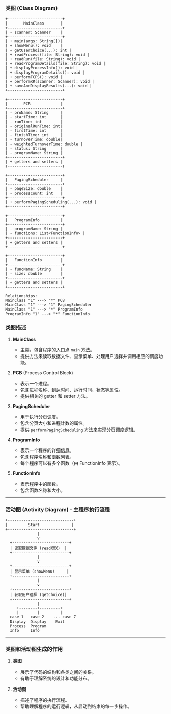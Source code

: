 ### 类图 (Class Diagram)

```plaintext
+------------------------+
|       MainClass       |
+------------------------+
| - scanner: Scanner    |
+------------------------+
| + main(args: String[])|
| + showMenu(): void    |
| + getUserChoice(...): int |
| + readProcess(file: String): void |
| + readRun(file: String): void |
| + readProgramDetails(file: String): void |
| + displayProcessInfo(): void |
| + displayProgramDetails(): void |
| + performFCFS(): void |
| + performRR(scanner: Scanner): void |
| + saveAndDisplayResults(...): void |
+------------------------+

+------------------------+
|       PCB             |
+------------------------+
| - proName: String     |
| - startTime: int      |
| - runTime: int        |
| - originalRunTime: int|
| - firstTime: int      |
| - finishTime: int     |
| - turnoverTime: double|
| - weightedTurnoverTime: double |
| - status: String      |
| - programName: String |
+------------------------+
| + getters and setters |
+------------------------+

+------------------------+
|   PagingScheduler     |
+------------------------+
| - pageSize: double    |
| - processCount: int   |
+------------------------+
| + performPagingScheduling(...): void |
+------------------------+

+------------------------+
|   ProgramInfo         |
+------------------------+
| - programName: String |
| - functions: List<FunctionInfo> |
+------------------------+
| + getters and setters |
+------------------------+

+------------------------+
|   FunctionInfo        |
+------------------------+
| - funcName: String    |
| - size: double        |
+------------------------+
| + getters and setters |
+------------------------+

Relationships:
MainClass "1" ---> "*" PCB
MainClass "1" ---> "1" PagingScheduler
MainClass "1" ---> "*" ProgramInfo
ProgramInfo "1" ---> "*" FunctionInfo
```

### 类图描述
1. **MainClass**
   - 主类，包含程序的入口点 `main` 方法。
   - 提供方法来读取数据文件、显示菜单、处理用户选择并调用相应的调度功能。

2. **PCB** (Process Control Block)
   - 表示一个进程。
   - 包含进程名称、到达时间、运行时间、状态等属性。
   - 提供相关的 getter 和 setter 方法。

3. **PagingScheduler**
   - 用于执行分页调度。
   - 包含分页大小和进程计数的属性。
   - 提供 `performPagingScheduling` 方法来实现分页调度逻辑。

4. **ProgramInfo**
   - 表示一个程序的详细信息。
   - 包含程序名称和函数列表。
   - 每个程序可以有多个函数（由 FunctionInfo 表示）。

5. **FunctionInfo**
   - 表示程序中的函数。
   - 包含函数名称和大小。

---

### 活动图 (Activity Diagram) - 主程序执行流程

```plaintext
+-----------------------------+
|         Start              |
+-----------------------------+
              |
              v
  +-------------------------+
  | 读取数据文件 (readXXX)  |
  +-------------------------+
              |
              v
  +-------------------------+
  | 显示菜单 (showMenu)     |
  +-------------------------+
              |
              v
  +-------------------------+
  | 获取用户选择 (getChoice)|
  +-------------------------+
              |
     +--------+---------+
     |        |         |
  case 1   case 2    ... case 7
  Display  Display    Exit
  Process  Program
  Info     Info
```

---

### 类图和活动图生成的作用
1. **类图**
   - 展示了代码的结构和各类之间的关系。
   - 有助于理解系统的设计和功能分布。

2. **活动图**
   - 描述了程序的执行流程。
   - 帮助理解程序的运行逻辑，从启动到结束的每一步操作。

